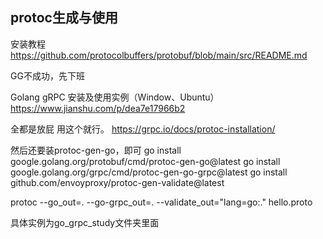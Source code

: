 ## protoc生成与使用

安装教程
https://github.com/protocolbuffers/protobuf/blob/main/src/README.md

GG不成功，先下班

Golang gRPC 安装及使用实例（Window、Ubuntu）
https://www.jianshu.com/p/dea7e17966b2

全都是放屁 用这个就行。
https://grpc.io/docs/protoc-installation/

然后还要装protoc-gen-go，即可
 go install google.golang.org/protobuf/cmd/protoc-gen-go@latest
 go install google.golang.org/grpc/cmd/protoc-gen-go-grpc@latest
 go install github.com/envoyproxy/protoc-gen-validate@latest

protoc --go_out=. --go-grpc_out=. --validate_out="lang=go:." hello.proto

具体实例为go_grpc_study文件夹里面